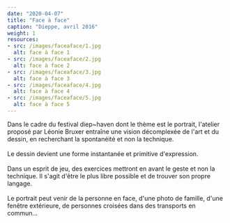```yaml
---
date: "2020-04-07"
title: "Face à face"
caption: "Dieppe, avril 2016"
weight: 1
resources:
- src: /images/faceaface/1.jpg
  alt: face à face 1
- src: /images/faceaface/2.jpg
  alt: face à face 2
- src: /images/faceaface/3.jpg
  alt: face à face 3
- src: /images/faceaface/4.jpg
  alt: face à face 4
- src: /images/faceaface/5.jpg
  alt: face à face 5
---
```

<p class="text">
    Dans le cadre du festival diep~haven dont le thème est le portrait, l'atelier proposé par Léonie Bruxer entraîne une vision décomplexée de l'art et du dessin, en recherchant la spontanéité et non la technique.
    <br/><br/>
    Le dessin devient une forme instantanée et primitive d'expression.
    <br/><br/>
    Dans un esprit de jeu, des exercices mettront en avant le geste et non la technique. Il s'agit d'être le plus libre possible et de trouver son propre langage.
    <br/><br/>
    Le portrait peut venir de la personne en face, d'une photo de famille, d'une fenêtre extérieure, de personnes croisées dans des transports en commun…
</p>

